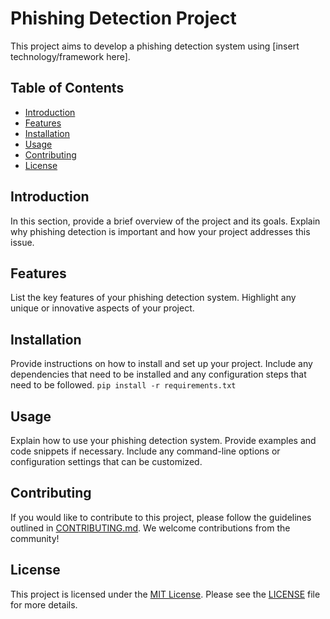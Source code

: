 # Phishing Detection Project

This project aims to develop a phishing detection system using [insert technology/framework here].

## Table of Contents

- [Introduction](#introduction)
- [Features](#features)
- [Installation](#installation)
- [Usage](#usage)
- [Contributing](#contributing)
- [License](#license)

## Introduction

In this section, provide a brief overview of the project and its goals. Explain why phishing detection is important and how your project addresses this issue.

## Features

List the key features of your phishing detection system. Highlight any unique or innovative aspects of your project.

## Installation

Provide instructions on how to install and set up your project. Include any dependencies that need to be installed and any configuration steps that need to be followed.
```pip install -r requirements.txt```

## Usage

Explain how to use your phishing detection system. Provide examples and code snippets if necessary. Include any command-line options or configuration settings that can be customized.

## Contributing

If you would like to contribute to this project, please follow the guidelines outlined in [CONTRIBUTING.md](./CONTRIBUTING.md). We welcome contributions from the community!

## License

This project is licensed under the [MIT License](./LICENSE). Please see the [LICENSE](./LICENSE) file for more details.
